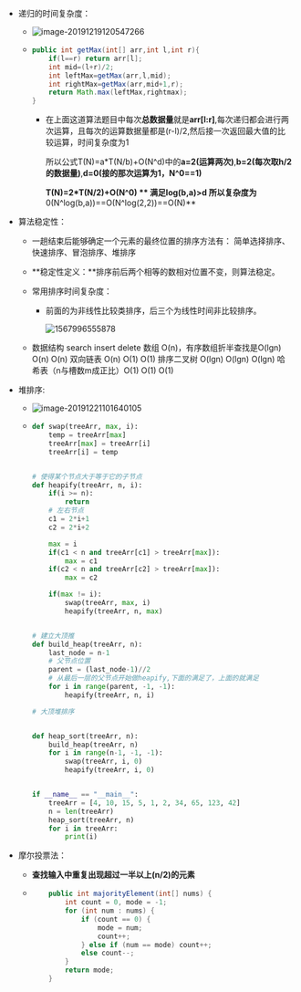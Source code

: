 + 递归的时间复杂度：

  + ![image-20191219120547266](C:\Users\HP\AppData\Roaming\Typora\typora-user-images\image-20191219120547266.png)

  + ```java
    public int getMax(int[] arr,int l,int r){
        if(l==r) return arr[l];
        int mid=(l+r)/2;
    	int leftMax=getMax(arr,l,mid);
        int rightMax=getMax(arr,mid+1,r);
        return Math.max(leftMax,rightmax);
    }
    ```

    + 在上面这道算法题目中每次**总数据量**就是**arr[l:r]**,每次递归都会进行两次运算，且每次的运算数据量都是(r-l)/2,然后接一次返回最大值的比较运算，时间复杂度为1

      所以公式T(N)=a*T(N/b)+O(N^d)中的**a=2(运算两次)**,**b=2(每次取h/2的数据量)**,**d=0(接的那次运算为1，N^0==1)**

      **T(N)=2*T(N/2)+O(N^0) ** 满足log(b,a)>d 所以复杂度为**0(N^log(b,a))==O(N^log(2,2))==O(N)**

+ 算法稳定性：

  + 一趟结束后能够确定一个元素的最终位置的排序方法有： 简单选择排序、快速排序、冒泡排序、堆排序

  + **稳定性定义：**排序前后两个相等的数相对位置不变，则算法稳定。

  + 常用排序时间复杂度：

    + 前面的为非线性比较类排序，后三个为线性时间非比较排序。

      ![1567996555878](C:\Users\HP\AppData\Roaming\Typora\typora-user-images\1567996555878.png)

  

  + 数据结构                   search                                                      insert                        delete
    数组               O(n)，有序数组折半查找是O(lgn)                     O(n)                          O(n)
    双向链表                   O(n)                                                           O(1)                          O(1)
    排序二叉树              O(lgn)                                                         O(lgn)                       O(lgn)
    哈希表（n与槽数m成正比）O(1)                                             O(1)                           O(1)

+ 堆排序:

  + ![image-20191221101640105](C:\Users\HP\AppData\Roaming\Typora\typora-user-images\image-20191221101640105.png)

  + ```python
    def swap(treeArr, max, i):
        temp = treeArr[max]
        treeArr[max] = treeArr[i]
        treeArr[i] = temp
    
    
    # 使得某个节点大于等于它的子节点
    def heapify(treeArr, n, i):
        if(i >= n):
            return
        # 左右节点
        c1 = 2*i+1
        c2 = 2*i+2
    
        max = i
        if(c1 < n and treeArr[c1] > treeArr[max]):
            max = c1
        if(c2 < n and treeArr[c2] > treeArr[max]):
            max = c2
    
        if(max != i):
            swap(treeArr, max, i)
            heapify(treeArr, n, max)
    
    
    # 建立大顶推
    def build_heap(treeArr, n):
        last_node = n-1
        # 父节点位置
        parent = (last_node-1)//2
        # 从最后一层的父节点开始做heapify,下面的满足了，上面的就满足
        for i in range(parent, -1, -1):
            heapify(treeArr, n, i)
    
    # 大顶堆排序
    
    
    def heap_sort(treeArr, n):
        build_heap(treeArr, n)
        for i in range(n-1, -1, -1):
            swap(treeArr, i, 0)
            heapify(treeArr, i, 0)
    
    
    if __name__ == "__main__":
        treeArr = [4, 10, 15, 5, 1, 2, 34, 65, 123, 42]
        n = len(treeArr)
        heap_sort(treeArr, n)
        for i in treeArr:
            print(i)
    
    ```

    

+ 摩尔投票法：

  +  **查找输入中重复出现超过一半以上(n/2)的元素** 

  + ```java
        public int majorityElement(int[] nums) {
            int count = 0, mode = -1;
            for (int num : nums) {
                if (count == 0) {
                    mode = num;
                    count++;
                } else if (num == mode) count++;
                else count--;
            }
            return mode;
        }
    ```

    